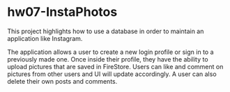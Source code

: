 # hw07-InstaPhotos

This project highlights how to use a database in order to maintain an application like Instagram.

The application allows a user to create a new login profile or sign in to a previously made one.
Once inside their profile, they have the ability to upload pictures that are saved in FireStore.
Users can like and comment on pictures from other users and UI will update accordingly.
A user can also delete their own posts and comments.
